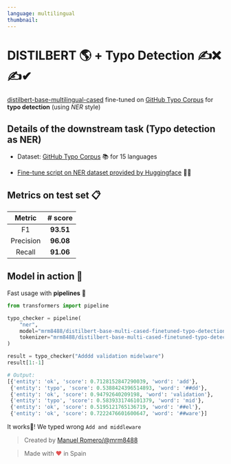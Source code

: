 ```yaml
---
language: multilingual
thumbnail:
---
```


# DISTILBERT 🌎 + Typo Detection ✍❌✍✔

[distilbert-base-multilingual-cased](https://huggingface.co/distilbert-base-multilingual-cased) fine-tuned on [GitHub Typo Corpus](https://github.com/mhagiwara/github-typo-corpus) for **typo detection** (using *NER* style)

## Details of the downstream task (Typo detection as NER)

- Dataset: [GitHub Typo Corpus](https://github.com/mhagiwara/github-typo-corpus) 📚 for 15 languages

- [Fine-tune script on NER dataset provided by Huggingface](https://github.com/huggingface/transformers/blob/master/examples/token-classification/run_ner_old.py) 🏋️‍♂️

## Metrics on test set 📋

|  Metric   |  # score  |
| :-------: | :-------: |
|    F1     | **93.51** |
| Precision | **96.08** |
|  Recall   | **91.06** |

## Model in action 🔨

Fast usage with **pipelines** 🧪

```python
from transformers import pipeline

typo_checker = pipeline(
    "ner",
    model="mrm8488/distilbert-base-multi-cased-finetuned-typo-detection",
    tokenizer="mrm8488/distilbert-base-multi-cased-finetuned-typo-detection"
)

result = typo_checker("Adddd validation midelware")
result[1:-1]

# Output:
[{'entity': 'ok', 'score': 0.7128152847290039, 'word': 'add'},
 {'entity': 'typo', 'score': 0.5388424396514893, 'word': '##dd'},
 {'entity': 'ok', 'score': 0.94792640209198, 'word': 'validation'},
 {'entity': 'typo', 'score': 0.5839331746101379, 'word': 'mid'},
 {'entity': 'ok', 'score': 0.5195121765136719, 'word': '##el'},
 {'entity': 'ok', 'score': 0.7222476601600647, 'word': '##ware'}]
```
It works🎉! We typed wrong ```Add and middleware```


> Created by [Manuel Romero/@mrm8488](https://twitter.com/mrm8488)

> Made with <span style="color: #e25555;">&hearts;</span> in Spain
